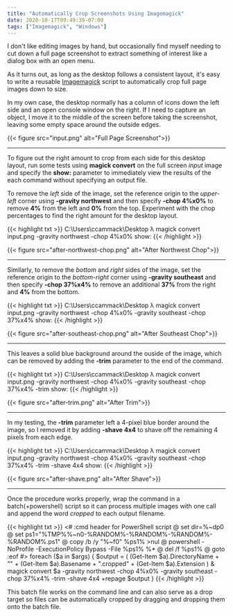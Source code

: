 ```yaml
---
title: "Automatically Crop Screenshots Using Imagemagick"
date: 2020-10-17T09:49:39-07:00
tags: ["Imagemagick", "Windows"]
---
```


I don't like editing images by hand, but occasionally find myself needing to cut down a full page screenshot to extract something of interest like a dialog box with an open menu.

<!--more-->

As it turns out, as long as the desktop follows a consistent layout, it's easy to write a reusable [Imagemagick](https://imagemagick.org/index.php) script to automatically crop full page images down to size.

In my own case, the desktop normally has a column of icons down the left side and an open console window on the right. If I need to capture an object, I move it to the middle of the screen before taking the screenshot, leaving some empty space around the outside edges.

{{< figure src="input.png" alt="Full Page Screenshot">}}

---

To figure out the right amount to crop from each side for this desktop layout, run some tests using **magick convert** on the full screen *input* image and specify the **show:** parameter to immediately view the results of the each command without specifying an output file.

To remove the *left* side of the image, set the reference origin to the *upper-left* corner using **-gravity northwest** and then specify **-chop 4%x0%** to remove **4%** from the left and **0%** from the top. Experiment with the chop percentages to find the right amount for the desktop layout.

{{< highlight txt >}}
C:\Users\ccammack\Desktop
λ magick convert input.png -gravity northwest -chop 4%x0% show:
{{< /highlight >}}

{{< figure src="after-northwest-chop.png" alt="After Northwest Chop">}}

---

Similarly, to remove the *bottom* and *right* sides of the image, set the reference origin to the *bottom-right* corner using **-gravity southeast** and then specify **-chop 37%x4%** to remove an additional **37%** from the right and **4%** from the bottom.

{{< highlight txt >}}
C:\Users\ccammack\Desktop
λ magick convert input.png -gravity northwest -chop 4%x0% -gravity southeast -chop 37%x4% show:
{{< /highlight >}}

{{< figure src="after-southeast-chop.png" alt="After Southeast Chop">}}

---

This leaves a solid blue background around the ouside of the image, which can be removed by adding the **-trim** parameter to the end of the command.

{{< highlight txt >}}
C:\Users\ccammack\Desktop
λ magick convert input.png -gravity northwest -chop 4%x0% -gravity southeast -chop 37%x4% -trim show:
{{< /highlight >}}

{{< figure src="after-trim.png" alt="After Trim">}}

---

In my testing, the **-trim** parameter left a 4-pixel blue border around the image, so I removed it by adding **-shave 4x4** to shave off the remaining 4 pixels from each edge.

{{< highlight txt >}}
C:\Users\ccammack\Desktop
λ magick convert input.png -gravity northwest -chop 4%x0% -gravity southeast -chop 37%x4% -trim -shave 4x4 show:
{{< /highlight >}}

{{< figure src="after-shave.png" alt="After Shave">}}

---

Once the procedure works properly, wrap the command in a batch(+powershell) script so it can process multiple images with one call and append the word *cropped* to each output filename.

{{< highlight txt >}}
<#  :cmd header for PowerShell script
@   set dir=%~dp0
@   set ps1="%TMP%\%~n0-%RANDOM%-%RANDOM%-%RANDOM%-%RANDOM%.ps1"
@   copy /b /y "%~f0" %ps1% >nul
@   powershell -NoProfile -ExecutionPolicy Bypass -File %ps1% %*
@   del /f %ps1%
@   goto :eof
#>
foreach ($a in $args) {
	$output = ( (Get-Item $a).DirectoryName + "\" + (Get-Item $a).Basename + ".cropped" + (Get-Item $a).Extension )
	& magick convert $a -gravity northwest -chop 4%x0% -gravity southeast -chop 37%x4% -trim -shave 4x4 +repage $output
}
{{< /highlight >}}

This batch file works on the command line and can also serve as a drop target so files can be automatically cropped by dragging and dropping them onto the batch file.

